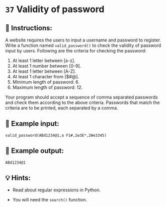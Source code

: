 # `37` Validity of password

## 📝 Instructions:

A website requires the users to input a username and password to register. Write a function named `valid_password()` to check the validity of password input by users. Following are the criteria for checking the password:

1. At least 1 letter between [a-z]. 
2. At least 1 number between [0-9]. 
3. At least 1 letter between [A-Z]. 
4. At least 1 character from [$#@]. 
5. Minimum length of password: 6. 
6. Maximum length of password: 12. 

Your program should accept a sequence of comma separated passwords and check them according to the above criteria. Passwords that match the criteria are to be printed, each separated by a comma.  

## 📎 Example input:

```text
valid_password(ABd1234@1,a F1#,2w3E*,2We3345)
```

## 📎 Example output:

```text
ABd1234@1
```

## 💡 Hints:

+ Read about regular expressions in Python.

+ You will need the `search()` function.

